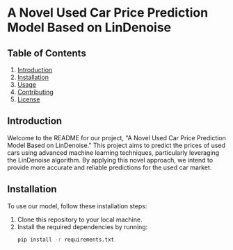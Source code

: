 # A Novel Used Car Price Prediction Model Based on LinDenoise

## Table of Contents
1. [Introduction](#introduction)
2. [Installation](#installation)
3. [Usage](#usage)
4. [Contributing](#contributing)
5. [License](#license)

## Introduction <a name="introduction"></a>
Welcome to the README for our project, "A Novel Used Car Price Prediction Model Based on LinDenoise." This project aims to predict the prices of used cars using advanced machine learning techniques, particularly leveraging the LinDenoise algorithm. By applying this novel approach, we intend to provide more accurate and reliable predictions for the used car market.

## Installation <a name="installation"></a>
To use our model, follow these installation steps:
1. Clone this repository to your local machine.
2. Install the required dependencies by running:
   ```bash
   pip install -r requirements.txt
